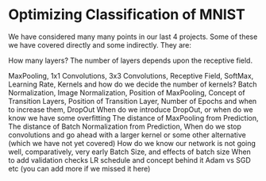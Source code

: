 # Optimizing Classification of MNIST

We have considered many many points in our last 4 projects. Some of these we have covered directly and some indirectly. They are:

How many layers?
The number of layers depends upon the receptive field.

MaxPooling,
1x1 Convolutions,
3x3 Convolutions,
Receptive Field,
SoftMax,
Learning Rate,
Kernels and how do we decide the number of kernels?
Batch Normalization,
Image Normalization,
Position of MaxPooling,
Concept of Transition Layers,
Position of Transition Layer,
Number of Epochs and when to increase them,
DropOut
When do we introduce DropOut, or when do we know we have some overfitting
The distance of MaxPooling from Prediction,
The distance of Batch Normalization from Prediction,
When do we stop convolutions and go ahead with a larger kernel or some other alternative (which we have not yet covered)
How do we know our network is not going well, comparatively, very early
Batch Size, and effects of batch size
When to add validation checks
LR schedule and concept behind it
Adam vs SGD
etc (you can add more if we missed it here)

